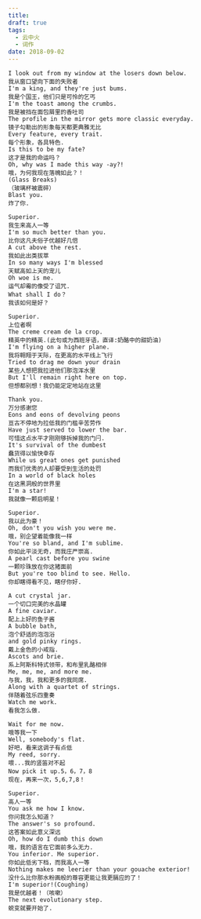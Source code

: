 ```yaml
---
title: 
draft: true
tags:
  - 云中火
  - 词作
date: 2018-09-02
---
```

	I look out from my window at the losers down below.
	我从窗口望向下面的失败者
	I'm a king, and they're just bums.
	我是个国王，他们只是可怜的乞丐
	I'm the toast among the crumbs.
	我是被挡在面包屑里的香吐司
	The profile in the mirror gets more classic everyday.
	镜子勾勒出的形象每天都更典雅无比
	Every feature, every trait.
	每个形象，各具特色.
	Is this to be my fate? 
	这才是我的命运吗？
	Oh, why was I made this way -ay?!
	哦，为何我现在落魄如此？！
	(Glass Breaks)
	（玻璃杯被震碎）
	Blast you.
	炸了你.
	
	Superior. 
	我生来高人一等
	I'm so much better than you.
	比你这凡夫俗子优越好几倍
	A cut above the rest.
	我如此出类拔萃
	In so many ways I'm blessed
	天赋高如上天的宠儿
	Oh woe is me.
	运气却霉的像受了诅咒.
	What shall I do？
	我该如何是好？
	
	Superior. 
	上位者啊
	The creme cream de la crop.
	精英中的精英.(此句或为西班牙语，直译:奶酪中的甜奶油)
	I'm flying on a higher plane.
	我将翱翔于天际，在更高的水平线上飞行
	Tried to drag me down your drain
	某些人想把我拉进他们那泡浑水里
	But I'll remain right here on top. 
	但想都别想！我仍能定定地站在这里
	
	Thank you.
	万分感谢您
	Eons and eons of devolving peons
	亘古不停地为拉低我的门槛辛苦劳作
	Have just served to lower the bar.
	可惜这点水平才刚刚够拆掉我的门闩.
	It's survival of the dumbest
	蠢货得以愉快幸存
	While us great ones get punished
	而我们优秀的人却要受到生活的处罚
	In a world of black holes
	在这黑洞般的世界里
	I'm a star!
	我就像一颗启明星！
	
	Superior. 
	我以此为豪！
	Oh, don't you wish you were me.
	哦，别企望着能像我一样
	You're so bland, and I'm sublime.
	你如此平淡无奇，而我庄严崇高.
	A pearl cast before you swine
	一颗珍珠放在你这猪面前
	But you're too blind to see. Hello.
	你却瞎得看不见，瞎仔你好.
	
	A cut crystal jar. 
	一个切口完美的水晶罐
	A fine caviar.
	配上上好的鱼子酱
	A bubble bath,
	泡个舒适的泡泡浴
	and gold pinky rings.
	戴上金色的小戒指.
	Ascots and brie. 
	系上阿斯科特式领带，和布里乳酪相伴
	Me, me, me, and more me.
	与我，我，我和更多的我同席.
	Along with a quartet of strings.
	伴随着弦乐四重奏
	Watch me work.
	看我怎么做.
	
	Wait for me now.
	哦等我一下
	Well, somebody's flat.
	好吧，看来这调子有点低
	My reed, sorry.
	喂...我的竖笛对不起
	Now pick it up.5，6，7，8
	现在，再来一次，5,6,7,8！
	
	Superior.
	高人一等
	You ask me how I know.
	你问我怎么知道？
	The answer's so profound.
	这答案如此意义深远
	Oh, how do I dumb this down
	哦，我的语言在它面前多么无力.
	You inferior. Me superior.
	你如此低劣下档，而我高人一等
	Nothing makes me leerier than your gouache exterior!
	没什么比你那水粉画般的尊容更能让我更膈应的了！
	I'm superior!(Coughing)
	我是优越者！（咳嗽）
	The next evolutionary step.
	蜕变就要开始了.